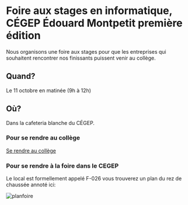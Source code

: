 # Foire aux stages en informatique, CÉGEP Édouard Montpetit première édition

Nous organisons une foire aux stages pour que les entreprises qui souhaitent rencontrer nos finissants puissent venir au collège.

## Quand?

Le 11 octobre en matinée (9h à 12h)

## Où?

Dans la cafeteria blanche du CÉGEP. 

### Pour se rendre au collège
[Se rendre au collège](https://www.cegepmontpetit.ca/cegep/a-propos-du-cegep/se-rendre)

### Pour se rendre à la foire dans le CEGEP

Le local est formellement appelé F-026 vous trouverez un plan du rez de chaussée annoté ici:

![ planfoire](https://github.com/departement-info-cem/stages/assets/372085/91d44de2-fda6-4d01-a54c-6f0209c6e75f)

